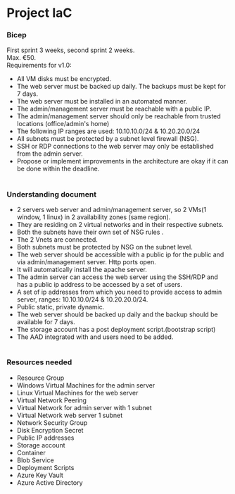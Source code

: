# Project IaC
### Bicep

First sprint 3 weeks, second sprint 2 weeks.\
Max. €50.\
Requirements for v1.0:
- All VM disks must be encrypted.
- The web server must be backed up daily. The backups must be kept for 7 days.
- The web server must be installed in an automated manner.
- The admin/management server must be reachable with a public IP.
- The admin/management server should only be reachable from trusted locations (office/admin's home)
- The following IP ranges are used: 10.10.10.0/24 & 10.20.20.0/24
- All subnets must be protected by a subnet level firewall (NSG).
- SSH or RDP connections to the web server may only be established from the admin server.
- Propose or implement improvements in the architecture are okay if it can be done within the deadline.

#
### Understanding document
- 2 servers web server and admin/management server, so 2 VMs(1 window, 1 linux) in 2 availability zones (same region).
- They are residing on 2 virtual networks and in their respective subnets. 
- Both the subnets have their own set of NSG rules . 
- The 2 Vnets are connected.
- Both subnets must be protected by NSG on the subnet level. 
- The web server should be accessible with a public ip for the public and via admin/management server. Http ports open. 
- It will automatically install the apache server.
- The admin server can access the web server using the SSH/RDP and has a public ip address to be accessed by a set of users. 
- A set of ip addresses from which you need to provide access to admin server, ranges: 10.10.10.0/24 & 10.20.20.0/24. 
- Public static, private dynamic.
- The web server should be backed up daily and the backup should be available for 7 days.
- The storage account has a post deployment script.(bootstrap script)
- The AAD integrated with and users need to be added. 

#
### Resources needed
- Resource Group
- Windows Virtual Machines for the admin server
- Linux Virtual Machines for the web server
- Virtual Network Peering
- Virtual Network for admin server with 1 subnet
- Virtual Network web server 1 subnet
- Network Security Group
- Disk Encryption Secret
- Public IP addresses
- Storage account  
- Container
- Blob Service
- Deployment Scripts
- Azure Key Vault
- Azure Active Directory
